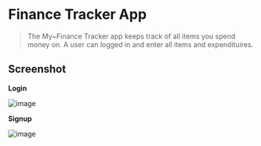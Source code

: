 # Finance Tracker App

> The My~Finance Tracker app keeps track of all items you spend money on. A user can logged in and enter all items and expendituires.

## Screenshot

**Login**

![image](https://user-images.githubusercontent.com/50941074/161399471-80487c7c-5323-4371-8d0f-86d9b2cd12ef.png)

**Signup**

![image](https://user-images.githubusercontent.com/50941074/161399499-dc34e62b-9836-4e79-8a1b-3adbc724a18f.png)
